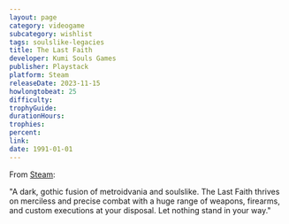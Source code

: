 ```yaml
---
layout: page
category: videogame
subcategory: wishlist
tags: soulslike-legacies
title: The Last Faith
developer: Kumi Souls Games
publisher: Playstack
platform: Steam
releaseDate: 2023-11-15
howlongtobeat: 25
difficulty:
trophyGuide:
durationHours:
trophies:
percent:
link:
date: 1991-01-01
---
```


From [Steam](https://store.steampowered.com/app/1274600/The_Last_Faith/):

"A dark, gothic fusion of metroidvania and soulslike. The Last Faith thrives on merciless and precise combat with a huge range of weapons, firearms, and custom executions at your disposal. Let nothing stand in your way."

